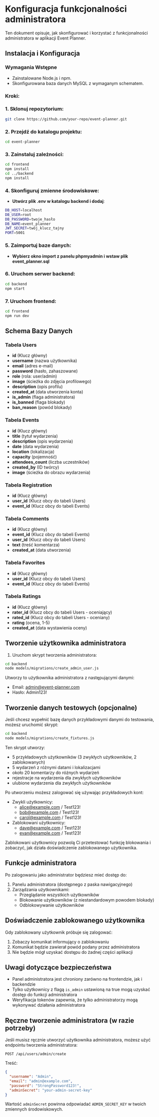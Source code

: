 # Konfiguracja funkcjonalności administratora

Ten dokument opisuje, jak skonfigurować i korzystać z funkcjonalności administratora w aplikacji Event Planner.
## Instalacja i Konfiguracja

### Wymagania Wstępne
- Zainstalowane Node.js i npm.
- Skonfigurowana baza danych MySQL z wymaganym schematem.

### Kroki:
### 1. Sklonuj repozytorium:
   ```bash
   git clone https://github.com/your-repo/event-planner.git
   ```
### 2. Przejdź do katalogu projektu:
   ```bash
   cd event-planner
   ```
### 3. Zainstaluj zależności:
   ```bash
   cd frontend
   npm install
   cd ../backend
   npm install
   ```
### 4. Skonfiguruj zmienne środowiskowe:
- **Utwórz plik .env w katalogu backend i dodaj**:
```bash
DB_HOST=localhost
DB_USER=root
DB_PASSWORD=twoje_hasło
DB_NAME=event_planner
JWT_SECRET=twój_klucz_tajny
PORT=5001
```
### 5. Zaimportuj baze danych:
- **Wybierz okno import z panelu phpmyadmin i wstaw plik event_planner.sql**

### 6. Uruchom serwer backend:
```bash
cd backend
npm start
```
### 7. Uruchom frontend:
```bash
cd frontend
npm run dev
```

## Schema Bazy Danych

### Tabela Users
- **id** (Klucz główny)
- **username** (nazwa użytkownika)
- **email** (adres e-mail)
- **password** (hasło, zahaszowane)
- **role** (rola: user/admin)
- **image** (ścieżka do zdjęcia profilowego)
- **description** (opis profilu)
- **created_at** (data utworzenia konta)
- **is_admin** (flaga administratora)
- **is_banned** (flaga blokady)
- **ban_reason** (powód blokady)

### Tabela Events
- **id** (Klucz główny)
- **title** (tytuł wydarzenia)
- **description** (opis wydarzenia)
- **date** (data wydarzenia)
- **location** (lokalizacja)
- **capacity** (pojemność)
- **attendees_count** (liczba uczestników)
- **created_by** (ID twórcy)
- **image** (ścieżka do obrazu wydarzenia)

### Tabela Registration
- **id** (Klucz główny)
- **user_id** (Klucz obcy do tabeli Users)
- **event_id** (Klucz obcy do tabeli Events)

### Tabela Comments
- **id** (Klucz główny)
- **event_id** (Klucz obcy do tabeli Events)
- **user_id** (Klucz obcy do tabeli Users)
- **text** (treść komentarza)
- **created_at** (data utworzenia)

### Tabela Favorites
- **id** (Klucz główny)
- **user_id** (Klucz obcy do tabeli Users)
- **event_id** (Klucz obcy do tabeli Events)

### Tabela Ratings
- **id** (Klucz główny)
- **rater_id** (Klucz obcy do tabeli Users - oceniający)
- **rated_id** (Klucz obcy do tabeli Users - oceniany)
- **rating** (ocena, 1-5)
- **created_at** (data wystawienia oceny)

## Tworzenie użytkownika administratora

1. Uruchom skrypt tworzenia administratora:
```bash
cd backend
node models/migrations/create_admin_user.js
```

Utworzy to użytkownika administratora z następującymi danymi:
- Email: admin@event-planner.com
- Hasło: Admin123!

## Tworzenie danych testowych (opcjonalne)

Jeśli chcesz wypełnić bazę danych przykładowymi danymi do testowania, możesz uruchomić skrypt:

```bash
cd backend
node models/migrations/create_fixtures.js
```

Ten skrypt utworzy:
- 5 przykładowych użytkowników (3 zwykłych użytkowników, 2 zablokowanych)
- 5 wydarzeń z różnymi datami i lokalizacjami
- około 20 komentarzy do różnych wydarzeń
- rejestracje na wydarzenia dla zwykłych użytkowników
- ulubione wydarzenia dla zwykłych użytkowników

Po utworzeniu możesz zalogować się używając przykładowych kont:
- Zwykli użytkownicy: 
  - alice@example.com / Test123!
  - bob@example.com / Test123!
  - carol@example.com / Test123!
- Zablokowani użytkownicy:
  - dave@example.com / Test123!
  - evan@example.com / Test123!

Zablokowani użytkownicy pozwolą Ci przetestować funkcję blokowania i zobaczyć, jak działa doświadczenie zablokowanego użytkownika.

## Funkcje administratora

Po zalogowaniu jako administrator będziesz mieć dostęp do:

1. Panelu administratora (dostępnego z paska nawigacyjnego)
2. Zarządzania użytkownikami:
   - Przeglądanie wszystkich użytkowników
   - Blokowanie użytkowników (z niestandardowym powodem blokady)
   - Odblokowywanie użytkowników

## Doświadczenie zablokowanego użytkownika

Gdy zablokowany użytkownik próbuje się zalogować:
1. Zobaczy komunikat informujący o zablokowaniu
2. Komunikat będzie zawierał powód podany przez administratora
3. Nie będzie mógł uzyskać dostępu do żadnej części aplikacji

## Uwagi dotyczące bezpieczeństwa

- Panel administratora jest chroniony zarówno na frontendzie, jak i backendzie
- Tylko użytkownicy z flagą `is_admin` ustawioną na true mogą uzyskać dostęp do funkcji administratora
- Weryfikacja tokenów zapewnia, że tylko administratorzy mogą wykonywać działania administratora

## Ręczne tworzenie administratora (w razie potrzeby)

Jeśli musisz ręcznie utworzyć użytkownika administratora, możesz użyć endpointu tworzenia administratora:

```
POST /api/users/admin/create
```

Treść:
```json
{
  "username": "Admin",
  "email": "admin@example.com",
  "password": "StrongPassword123!",
  "adminSecret": "your-admin-secret-key"
}
```

Wartość `adminSecret` powinna odpowiadać `ADMIN_SECRET_KEY` w twoich zmiennych środowiskowych. 
